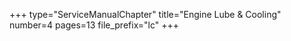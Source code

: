 +++
type="ServiceManualChapter"
title="Engine Lube & Cooling"
number=4
pages=13
file_prefix="lc"
+++
